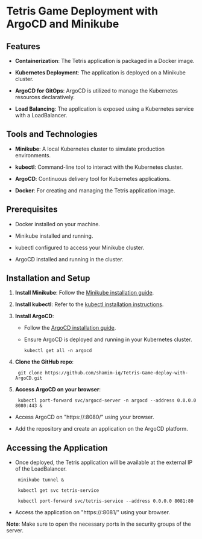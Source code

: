 Tetris Game Deployment with ArgoCD and Minikube
======================================================

Features
--------

*   **Containerization**: The Tetris application is packaged in a Docker image.
    
*   **Kubernetes Deployment**: The application is deployed on a Minikube cluster.
    
*   **ArgoCD for GitOps**: ArgoCD is utilized to manage the Kubernetes resources declaratively.
    
*   **Load Balancing**: The application is exposed using a Kubernetes service with a LoadBalancer.
    

Tools and Technologies
----------------------

*   **Minikube**: A local Kubernetes cluster to simulate production environments.
    
*   **kubectl**: Command-line tool to interact with the Kubernetes cluster.
    
*   **ArgoCD**: Continuous delivery tool for Kubernetes applications.
    
*   **Docker**: For creating and managing the Tetris application image.

Prerequisites
-------------

*   Docker installed on your machine.
    
*   Minikube installed and running.
    
*   kubectl configured to access your Minikube cluster.
    
*   ArgoCD installed and running in the cluster.
    

Installation and Setup
----------------------

1.  **Install Minikube**: Follow the [Minikube installation guide](https://minikube.sigs.k8s.io/docs/start/?arch=%2Fwindows%2Fx86-64%2Fstable%2F.exe+download).
    
2.  **Install kubectl**: Refer to the [kubectl installation instructions](https://kubernetes.io/docs/tasks/tools/install-kubectl-linux/).
    
3.  **Install ArgoCD**:
    
    *   Follow the [ArgoCD installation guide](https://www.fosstechnix.com/install-argocd-on-minikube-with-ubuntu-24-04/).
        
    *   Ensure ArgoCD is deployed and running in your Kubernetes cluster.
      
          ```    
          kubectl get all -n argocd
          ```
        
4.  **Clone the GitHub repo**:

       ```
        git clone https://github.com/shamim-iq/Tetris-Game-deploy-with-ArgoCD.git
       ```
    
5.  **Access ArgoCD on your browser**:

       ```
        kubectl port-forward svc/argocd-server -n argocd --address 0.0.0.0 8080:443 &
       ```

*   Access ArgoCD on "https://<server-ip>:8080/" using your browser.

*   Add the repository and create an application on the ArgoCD platform.

Accessing the Application
-------------------------

*   Once deployed, the Tetris application will be available at the external IP of the LoadBalancer.

       ```    
        minikube tunnel &
       ```

       ```    
        kubectl get svc tetris-service
       ```

       ```    
        kubectl port-forward svc/tetris-service --address 0.0.0.0 8081:80
       ```

*   Access the application on "https://<server-ip>:8081/" using your browser.

**Note**: Make sure to open the necessary ports in the security groups of the server.
    
    
